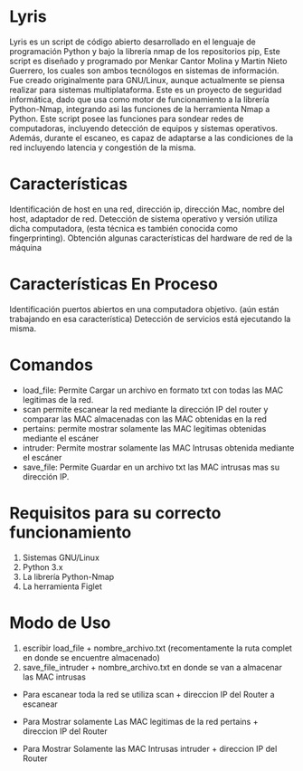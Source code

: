 # Lyris
Lyris es un script de código abierto desarrollado en el lenguaje de programación Python y bajo la librería nmap de los repositorios pip, Este script es diseñado y programado por Menkar Cantor Molina y Martin Nieto Guerrero, los cuales son ambos tecnólogos en sistemas de información.
Fue creado originalmente para GNU/Linux, aunque actualmente se piensa realizar para sistemas multiplataforma. Este es un proyecto de seguridad informática, dado que usa como motor de funcionamiento a la librería Python-Nmap, integrando asi las funciones de la herramienta Nmap a Python.
Este script posee las funciones para sondear redes de computadoras, incluyendo detección de equipos y sistemas operativos.  Además, durante el escaneo, es capaz de adaptarse a las condiciones de la red incluyendo latencia y congestión de la misma.

# Características

Identificación de host en una red, dirección ip, dirección Mac, nombre del host, adaptador de red. 
Detección de sistema operativo y versión utiliza dicha computadora, (esta técnica es también conocida como fingerprinting).
Obtención algunas características del hardware de red de la máquina

# Características En Proceso

Identificación puertos abiertos en una computadora objetivo. (aún están trabajando en esa característica)
Detección de servicios está ejecutando la misma.

# Comandos

- load_file: Permite Cargar un archivo en formato txt con todas las MAC legitimas de la red.
- scan permite escanear la red mediante la dirección IP del router y comparar las MAC almacenadas con las MAC obtenidas en la red
- pertains: permite mostrar solamente las MAC legitimas obtenidas mediante el escáner
- intruder: Permite mostrar solamente las MAC Intrusas obtenida mediante el escáner
- save_file: Permite Guardar en un archivo txt las MAC intrusas mas su dirección IP.

# Requisitos para su correcto funcionamiento

1. Sistemas GNU/Linux
2. Python 3.x
3. La librería Python-Nmap
4. La herramienta Figlet

# Modo de Uso

1. escribir load_file + nombre_archivo.txt (recomentamente la ruta complet en donde se encuentre almacenado)
2. save_file_intruder + nombre_archivo.txt en donde se van a almacenar las MAC intrusas

- Para escanear toda la red se utiliza
  scan + direccion IP del Router a escanear
 
 - Para Mostrar solamente Las MAC legitimas de la red
   pertains + direccion IP del Router
 
 - Para Mostrar Solamente las MAC Intrusas
    intruder + direccion IP del Router
